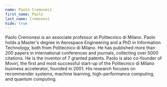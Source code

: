 ```yaml
---
name: Paolo Cremonesi
first_name: Paolo
last_name: Cremonesi
hide: true
---
```



Paolo Cremonesi is an associate professor at Politecnico di Milano. Paolo holds a Master's degree in Aerospace Engineering and a PhD in Information Technology, both from Politecnico di Milano. He has published more than 200 papers in international conferences and journals, collecting over 5000 citations. He is the inventor of 7 granted patents. Paolo is also co-founder of Moviri, the first and most successful start-up of the Politecnico di Milano business accelerator, founded in 2001. His research focuses on recommender systems, machine learning, high-performance computing, and quantum computing.
